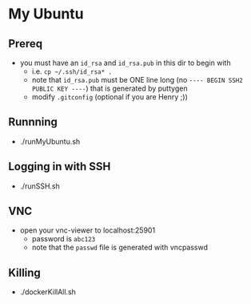 # My Ubuntu

## Prereq
* you must have an `id_rsa` and `id_rsa.pub` in this dir to begin with
    * i.e. `cp ~/.ssh/id_rsa* .`
    * note that `id_rsa.pub` must be ONE line long (no `---- BEGIN SSH2 PUBLIC KEY ----`) that is generated by puttygen
    * modify `.gitconfig` (optional if you are Henry ;))

## Runnning
* ./runMyUbuntu.sh

## Logging in with SSH
* ./runSSH.sh

## VNC
* open your vnc-viewer to localhost:25901
    * password is `abc123`
    * note that the `passwd` file is generated with vncpasswd

## Killing
* ./dockerKillAll.sh

